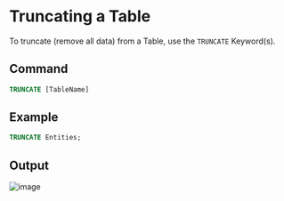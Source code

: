 # Truncating a Table

To truncate (remove all data) from a Table, use the `TRUNCATE` Keyword(s).

## Command

```sql
TRUNCATE [TableName]
```

## Example

```sql
TRUNCATE Entities;
```

## Output

![image](https://github.com/DrNeonsy/SQL-Note-Collection/assets/118444485/0213e51f-b468-48fb-91f5-1ae46bc0d438)
